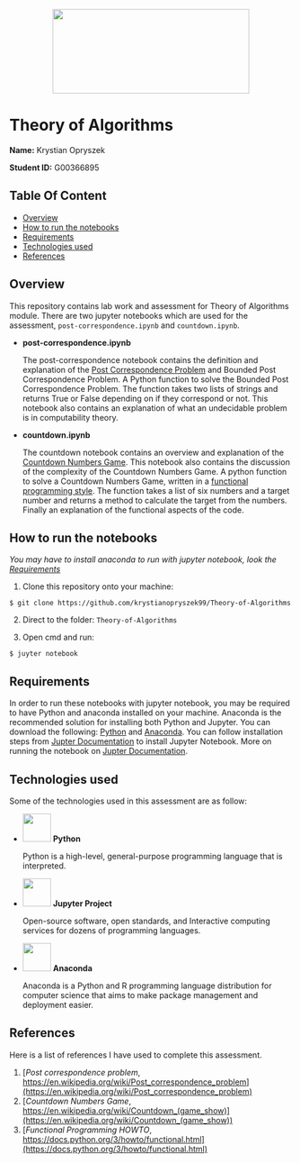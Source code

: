 <p align="center">
  <img src="https://user-images.githubusercontent.com/57759154/162638159-53282ce7-70bf-40bf-8409-5d285f1f696d.png" width="350" height="150"/>
 </p>

# Theory of Algorithms

**Name:** Krystian Opryszek

**Student ID:** G00366895

## Table Of Content
- [Overview](#Overview)
- [How to run the notebooks](#How-to-run-the-notebooks)
- [Requirements](#Requirements)
- [Technologies used](#Technologies-used)
- [References](#References)

## Overview
This repository contains lab work and assessment for Theory of Algorithms module. There are two jupyter notebooks which are used for the assessment, `post-correspondence.ipynb` and `countdown.ipynb`.

- **post-correspondence.ipynb**

  The post-correspondence notebook contains the definition and explanation of the [Post Correspondence Problem](https://en.wikipedia.org/wiki/Post_correspondence_problem) and Bounded Post Correspondence Problem. A Python function to solve the Bounded Post Correspondence Problem. The function takes two lists of strings and returns True or False depending on if they correspond or not. This notebook also contains an explanation of what an undecidable problem is in computability theory.

- **countdown.ipynb**

  The countdown notebook contains an overview and explanation of the [Countdown Numbers Game](https://en.wikipedia.org/wiki/Countdown_(game_show)). This notebook also contains the discussion of the complexity of the Countdown Numbers Game. A python function to solve a Countdown Numbers Game, written in a [functional programming style](https://docs.python.org/3/howto/functional.html). The function takes a list of six numbers and a target number and returns a method to calculate the target from the numbers. Finally an explanation of the functional aspects of the code.
  
## How to run the notebooks

*You may have to install anaconda to run with jupyter notebook, look the [Requirements](#Requirements)*

1) Clone this repository onto your machine:
```
$ git clone https://github.com/krystianopryszek99/Theory-of-Algorithms
```
2) Direct to the folder: `Theory-of-Algorithms`

3) Open cmd and run:

```
$ juyter notebook 
```
## Requirements

In order to run these notebooks with jupyter notebook, you may be required to have Python and anaconda installed on your machine. Anaconda is the recommended solution for installing both Python and Jupyter. You can download the following: [Python](https://www.python.org/downloads/) and [Anaconda](https://www.anaconda.com/). You can follow installation steps from [Jupter Documentation](https://test-jupyter.readthedocs.io/en/latest/install.html) to install Jupyter Notebook. More on running the notebook on [Jupter Documentation](https://test-jupyter.readthedocs.io/en/latest/running.html#running).

## Technologies used

Some of the technologies used in this assessment are as follow:

- <img src="https://cdn.jsdelivr.net/gh/devicons/devicon/icons/python/python-original.svg" width="50" height="50"/> **Python**
  
  Python is a high-level, general-purpose programming language that is interpreted.
  
- <img src="https://cdn.jsdelivr.net/gh/devicons/devicon/icons/jupyter/jupyter-original-wordmark.svg" width="50" height="50"/> **Jupyter Project** 
  
  Open-source software, open standards, and Interactive computing services for dozens of programming languages.
  
- <img src="https://searchvectorlogo.com/wp-content/uploads/2020/10/anaconda-inc-logo-vector.png" width="50" height="50"/> **Anaconda** 

  Anaconda is a Python and R programming language distribution for computer science that aims to make package management and deployment easier.

## References

Here is a list of references I have used to complete this assessment.

1. [*Post correspondence problem*, <br> https://en.wikipedia.org/wiki/Post_correspondence_problem](https://en.wikipedia.org/wiki/Post_correspondence_problem)
1. [*Countdown Numbers Game*, <br> https://en.wikipedia.org/wiki/Countdown_(game_show)](https://en.wikipedia.org/wiki/Countdown_(game_show))
3. [*Functional Programming HOWTO*, <br> https://docs.python.org/3/howto/functional.html](https://docs.python.org/3/howto/functional.html)
